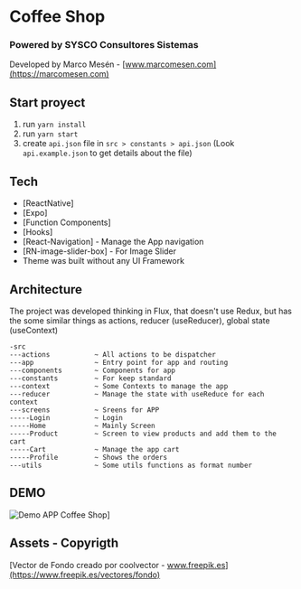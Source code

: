 # Coffee Shop

### Powered by SYSCO Consultores Sistemas

Developed by Marco Mesén - [www.marcomesen.com](https://marcomesen.com)

## Start proyect

1. run `yarn install`
2. run `yarn start`
3. create `api.json` file in `src > constants > api.json`
(Look `api.example.json` to get details about the file)
## Tech

- [ReactNative]
- [Expo]
- [Function Components]
- [Hooks]
- [React-Navigation] - Manage the App navigation
- [RN-image-slider-box] - For Image Slider
- Theme was built without any UI Framework

## Architecture

The project was developed thinking in Flux, that doesn't use Redux, but has the some similar things as actions, reducer (useReducer), global state (useContext)

```
-src
---actions           ~ All actions to be dispatcher
---app               ~ Entry point for app and routing
---components        ~ Components for app
---constants         ~ For keep standard
---context           ~ Some Contexts to manage the app
---reducer           ~ Manage the state with useReduce for each context
---screens           ~ Sreens for APP
-----Login           ~ Login
-----Home            ~ Mainly Screen
-----Product         ~ Screen to view products and add them to the cart
-----Cart            ~ Manage the app cart
-----Profile         ~ Shows the orders
---utils             ~ Some utils functions as format number
```

## DEMO

![Demo APP Coffee Shop](./demo/demo_coffeeapp.gif)]

## Assets - Copyrigth

[Vector de Fondo creado por coolvector - www.freepik.es](https://www.freepik.es/vectores/fondo)
